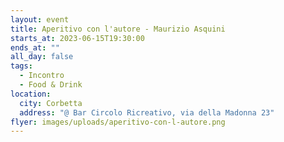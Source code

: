 ```yaml
---
layout: event
title: Aperitivo con l'autore - Maurizio Asquini
starts_at: 2023-06-15T19:30:00
ends_at: ""
all_day: false
tags:
  - Incontro
  - Food & Drink
location:
  city: Corbetta
  address: "@ Bar Circolo Ricreativo, via della Madonna 23"
flyer: images/uploads/aperitivo-con-l-autore.png
---
```

